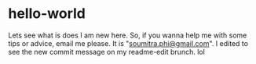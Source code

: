 # hello-world
Lets see what is does 
I am new here. So, if you wanna help me with some tips or advice, email me please. It is "soumitra.phi@gmail.com".
I edited to see the new commit message on my readme-edit brunch. lol
